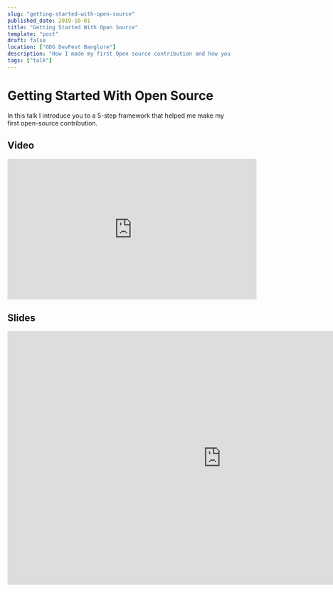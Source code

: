 ```yaml
---
slug: "getting-started-with-open-source"
published_date: 2019-10-01
title: "Getting Started With Open Source"
template: "post"
draft: false
location: ["GDG DevFest Banglore"]
description: "How I made my first Open source contribution and how you could too"
tags: ["talk"]
---
```


# Getting Started With Open Source

In this talk I introduce you to a 5-step framework that helped me make my first open-source contribution.

## Video

<iframe width="560" height="315" src="https://www.youtube-nocookie.com/embed/1EvaxRIBU-8?start=35" frameborder="0" allow="accelerometer; autoplay; encrypted-media; gyroscope; picture-in-picture" allowfullscreen></iframe>

## Slides

<iframe src="https://docs.google.com/presentation/d/e/2PACX-1vSu6jHebLABC41xDOxa_hfiJ9a1cnRG2cJ3jezIhAzQillTTyCDhPu7a1Th1yJgKzkWP4O8LhaYR1bW/embed?start=false&loop=false&delayms=3000" frameborder="0" width="960" height="569" allowfullscreen="true" mozallowfullscreen="true" webkitallowfullscreen="true"></iframe>